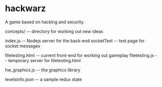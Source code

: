 # hackwarz
A game based on hacking and security.

concepts/ -- directory for working out new ideas

index.js -- Nodejs server for the back-end
socketTest -- test page for socket messages

filetesting.html -- current front-end for working out gameplay
filetesting.js -- temporary server for filetesting.html

hw_graphics.js -- the graphics library

levelsinfo.json -- a sample redux state
